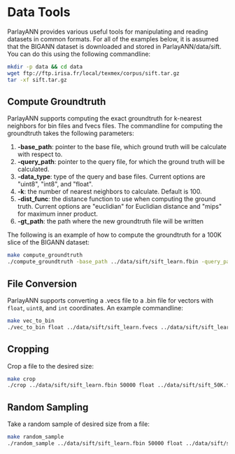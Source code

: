 # Data Tools

ParlayANN provides various useful tools for manipulating and reading datasets in common formats. For all of the examples below, it is assumed that the BIGANN dataset is downloaded and stored in ParlayANN/data/sift. You can do this using the following commandline:

```bash
mkdir -p data && cd data
wget ftp://ftp.irisa.fr/local/texmex/corpus/sift.tar.gz
tar -xf sift.tar.gz
```

## Compute Groundtruth

ParlayANN supports computing the exact groundtruth for k-nearest neighbors for bin files and fvecs files. The commandline for computing the groundtruth takes the following parameters:
1. **-base_path**: pointer to the base file, which ground truth will be calculate with respect to.
2. **-query_path**: pointer to the query file, for which the ground truth will be calculated.
3. **-data_type**: type of the query and base files. Current options are "uint8", "int8", and "float".
4. **-k**: the number of nearest neighbors to calculate. Default is 100.
5. **-dist_func**: the distance function to use when computing the ground truth. Current options are "euclidian" for Euclidian distance and "mips" for maximum inner product.
6. **-gt_path**: the path where the new groundtruth file will be written

The following is an example of how to compute the groundtruth for a 100K slice of the BIGANN dataset:

```bash
make compute_groundtruth
./compute_groundtruth -base_path ../data/sift/sift_learn.fbin -query_path ../data/sift/sift_query.fbin -data_type float -k 100 -dist_func Euclidian -gt_path ../data/sift/sift-100K
```

## File Conversion

ParlayANN supports converting a .vecs file to a .bin file for vectors with `float`, `uint8`, and `int` coordinates. An example commandline:

```bash
make vec_to_bin
./vec_to_bin float ../data/sift/sift_learn.fvecs ../data/sift/sift_learn.fbin
```

## Cropping

Crop a file to the desired size:

```bash
make crop
./crop ../data/sift/sift_learn.fbin 50000 float ../data/sift/sift_50K.fbin
```

## Random Sampling

Take a random sample of desired size from a file:

```bash
make random_sample
./random_sample ../data/sift/sift_learn.fbin 50000 float ../data/sift/sift_50K_random.fbin
```


